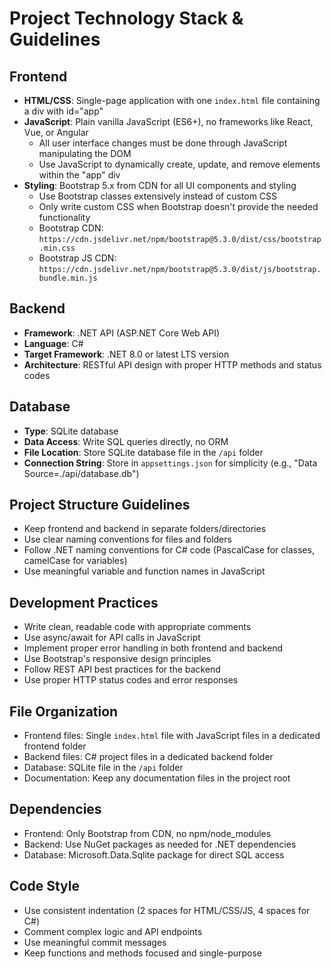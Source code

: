  # Project Technology Stack & Guidelines

## Frontend
- **HTML/CSS**: Single-page application with one `index.html` file containing a div with id="app"
- **JavaScript**: Plain vanilla JavaScript (ES6+), no frameworks like React, Vue, or Angular
  - All user interface changes must be done through JavaScript manipulating the DOM
  - Use JavaScript to dynamically create, update, and remove elements within the "app" div
- **Styling**: Bootstrap 5.x from CDN for all UI components and styling
  - Use Bootstrap classes extensively instead of custom CSS
  - Only write custom CSS when Bootstrap doesn't provide the needed functionality
  - Bootstrap CDN: `https://cdn.jsdelivr.net/npm/bootstrap@5.3.0/dist/css/bootstrap.min.css`
  - Bootstrap JS CDN: `https://cdn.jsdelivr.net/npm/bootstrap@5.3.0/dist/js/bootstrap.bundle.min.js`

## Backend
- **Framework**: .NET API (ASP.NET Core Web API)
- **Language**: C#
- **Target Framework**: .NET 8.0 or latest LTS version
- **Architecture**: RESTful API design with proper HTTP methods and status codes

## Database
- **Type**: SQLite database
- **Data Access**: Write SQL queries directly, no ORM
- **File Location**: Store SQLite database file in the `/api` folder
- **Connection String**: Store in `appsettings.json` for simplicity (e.g., "Data Source=./api/database.db")

## Project Structure Guidelines
- Keep frontend and backend in separate folders/directories
- Use clear naming conventions for files and folders
- Follow .NET naming conventions for C# code (PascalCase for classes, camelCase for variables)
- Use meaningful variable and function names in JavaScript

## Development Practices
- Write clean, readable code with appropriate comments
- Use async/await for API calls in JavaScript
- Implement proper error handling in both frontend and backend
- Use Bootstrap's responsive design principles
- Follow REST API best practices for the backend
- Use proper HTTP status codes and error responses

## File Organization
- Frontend files: Single `index.html` file with JavaScript files in a dedicated frontend folder
- Backend files: C# project files in a dedicated backend folder
- Database: SQLite file in the `/api` folder
- Documentation: Keep any documentation files in the project root

## Dependencies
- Frontend: Only Bootstrap from CDN, no npm/node_modules
- Backend: Use NuGet packages as needed for .NET dependencies
- Database: Microsoft.Data.Sqlite package for direct SQL access

## Code Style
- Use consistent indentation (2 spaces for HTML/CSS/JS, 4 spaces for C#)
- Comment complex logic and API endpoints
- Use meaningful commit messages
- Keep functions and methods focused and single-purpose
